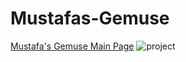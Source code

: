 # Mustafas-Gemuse

<a href="https://karamanburak.github.io/Mustafas-Gemuse/" rel="noFollow">Mustafa's Gemuse Main Page</a>
![project](/images/)
